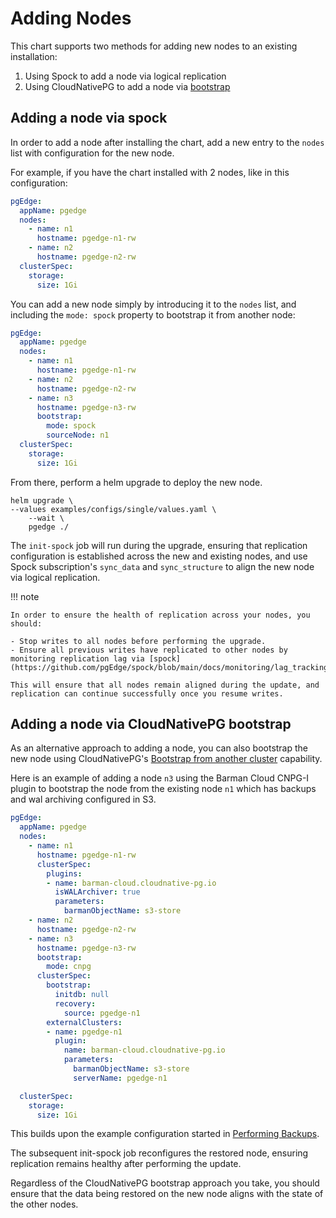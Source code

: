 # Adding Nodes

This chart supports two methods for adding new nodes to an existing installation:

1. Using Spock to add a node via logical replication
2. Using CloudNativePG to add a node via [bootstrap](https://cloudnative-pg.io/documentation/1.18/bootstrap/)

## Adding a node via spock

In order to add a node after installing the chart, add a new entry to the `nodes` list with configuration for the new node.

For example, if you have the chart installed with 2 nodes, like in this configuration:

```yaml
pgEdge:
  appName: pgedge
  nodes:
    - name: n1
      hostname: pgedge-n1-rw
    - name: n2
      hostname: pgedge-n2-rw
  clusterSpec:
    storage:
      size: 1Gi
```

You can add a new node simply by introducing it to the `nodes` list, and including the `mode: spock` property to bootstrap it from another node:

```yaml
pgEdge:
  appName: pgedge
  nodes:
    - name: n1
      hostname: pgedge-n1-rw
    - name: n2
      hostname: pgedge-n2-rw
    - name: n3
      hostname: pgedge-n3-rw
      bootstrap:
        mode: spock
        sourceNode: n1
  clusterSpec:
    storage:
      size: 1Gi
```

From there, perform a helm upgrade to deploy the new node. 

```shell
helm upgrade \
--values examples/configs/single/values.yaml \
    --wait \
    pgedge ./
```

The `init-spock` job will run during the upgrade, ensuring that replication configuration is established across the new and existing nodes, and use Spock subscription's `sync_data` and `sync_structure` to align the new node via logical replication.

!!! note

    In order to ensure the health of replication across your nodes, you should:

    - Stop writes to all nodes before performing the upgrade.
    - Ensure all previous writes have replicated to other nodes by monitoring replication lag via [spock](https://github.com/pgEdge/spock/blob/main/docs/monitoring/lag_tracking.md).

    This will ensure that all nodes remain aligned during the update, and replication can continue successfully once you resume writes.

## Adding a node via CloudNativePG bootstrap

As an alternative approach to adding a node, you can also bootstrap the new node using CloudNativePG's [Bootstrap from another cluster](https://cloudnative-pg.io/documentation/1.27/bootstrap/#bootstrap-from-another-cluster) capability.

Here is an example of adding a node `n3` using the Barman Cloud CNPG-I plugin to bootstrap the node from the existing node `n1` which has backups and wal archiving configured in S3. 

```yaml
pgEdge:
  appName: pgedge
  nodes:
    - name: n1
      hostname: pgedge-n1-rw
      clusterSpec: 
        plugins:
        - name: barman-cloud.cloudnative-pg.io
          isWALArchiver: true
          parameters:
            barmanObjectName: s3-store
    - name: n2
      hostname: pgedge-n2-rw
    - name: n3
      hostname: pgedge-n3-rw
      bootstrap:
        mode: cnpg
      clusterSpec: 
        bootstrap:
          initdb: null
          recovery:
            source: pgedge-n1
        externalClusters:
        - name: pgedge-n1
          plugin:
            name: barman-cloud.cloudnative-pg.io
            parameters:
              barmanObjectName: s3-store
              serverName: pgedge-n1

  clusterSpec:
    storage:
      size: 1Gi
```

This builds upon the example configuration started in [Performing Backups](backups.md).

The subsequent init-spock job reconfigures the restored node, ensuring replication remains healthy after performing the update.

Regardless of the CloudNativePG bootstrap approach you take, you should ensure that the data being restored on the new node aligns with the state of the other nodes.
